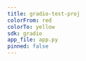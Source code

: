 ```yaml
---
title: gradio-test-proj
colorFrom: red
colorTo: yellow
sdk: gradio
app_file: app.py
pinned: false
---
```

